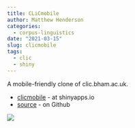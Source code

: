 ```yaml
---
title: CLiCmobile
author: Matthew Henderson
categories:
  - corpus-linguistics
date: "2021-03-15"
slug: clicmobile
tags:
  - clic
  - shiny
---
```


A mobile-friendly clone of clic.bham.ac.uk.

* [clicmobile](https://mhenderson.shinyapps.io/clicmobile/) - at shinyapps.io
* [source](https://github.com/MHenderson/energy-use-mobile) - on Github

![](clicmobile.gif)
